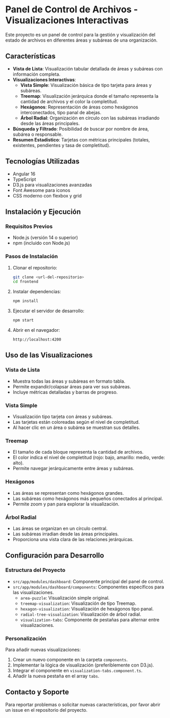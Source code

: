 # Panel de Control de Archivos - Visualizaciones Interactivas

Este proyecto es un panel de control para la gestión y visualización del estado de archivos en diferentes áreas y subáreas de una organización.

## Características

- **Vista de Lista**: Visualización tabular detallada de áreas y subáreas con información completa.
- **Visualizaciones Interactivas**:
  - **Vista Simple**: Visualización básica de tipo tarjeta para áreas y subáreas.
  - **Treemap**: Visualización jerárquica donde el tamaño representa la cantidad de archivos y el color la completitud.
  - **Hexágonos**: Representación de áreas como hexágonos interconectados, tipo panal de abejas.
  - **Árbol Radial**: Organización en círculo con las subáreas irradiando desde las áreas principales.
- **Búsqueda y Filtrado**: Posibilidad de buscar por nombre de área, subárea o responsable.
- **Resumen Estadístico**: Tarjetas con métricas principales (totales, existentes, pendientes y tasa de completitud).

## Tecnologías Utilizadas

- Angular 16
- TypeScript
- D3.js para visualizaciones avanzadas
- Font Awesome para iconos
- CSS moderno con flexbox y grid

## Instalación y Ejecución

### Requisitos Previos

- Node.js (versión 14 o superior)
- npm (incluido con Node.js)

### Pasos de Instalación

1. Clonar el repositorio:
   ```bash
   git clone <url-del-repositorio>
   cd frontend
   ```

2. Instalar dependencias:
   ```bash
   npm install
   ```

3. Ejecutar el servidor de desarrollo:
   ```bash
   npm start
   ```

4. Abrir en el navegador:
   ```
   http://localhost:4200
   ```

## Uso de las Visualizaciones

### Vista de Lista
- Muestra todas las áreas y subáreas en formato tabla.
- Permite expandir/colapsar áreas para ver sus subáreas.
- Incluye métricas detalladas y barras de progreso.

### Vista Simple
- Visualización tipo tarjeta con áreas y subáreas.
- Las tarjetas están coloreadas según el nivel de completitud.
- Al hacer clic en un área o subárea se muestran sus detalles.

### Treemap
- El tamaño de cada bloque representa la cantidad de archivos.
- El color indica el nivel de completitud (rojo: bajo, amarillo: medio, verde: alto).
- Permite navegar jerárquicamente entre áreas y subáreas.

### Hexágonos
- Las áreas se representan como hexágonos grandes.
- Las subáreas como hexágonos más pequeños conectados al principal.
- Permite zoom y pan para explorar la visualización.

### Árbol Radial
- Las áreas se organizan en un círculo central.
- Las subáreas irradian desde las áreas principales.
- Proporciona una vista clara de las relaciones jerárquicas.

## Configuración para Desarrollo

### Estructura del Proyecto

- `src/app/modules/dashboard`: Componente principal del panel de control.
- `src/app/modules/dashboard/components`: Componentes específicos para las visualizaciones.
  - `area-puzzle`: Visualización simple original.
  - `treemap-visualization`: Visualización de tipo Treemap.
  - `hexagon-visualization`: Visualización de hexágonos tipo panal.
  - `radial-tree-visualization`: Visualización de árbol radial.
  - `visualization-tabs`: Componente de pestañas para alternar entre visualizaciones.

### Personalización

Para añadir nuevas visualizaciones:

1. Crear un nuevo componente en la carpeta `components`.
2. Implementar la lógica de visualización (preferiblemente con D3.js).
3. Integrar el componente en `visualization-tabs.component.ts`.
4. Añadir la nueva pestaña en el array `tabs`.

## Contacto y Soporte

Para reportar problemas o solicitar nuevas características, por favor abrir un issue en el repositorio del proyecto. 